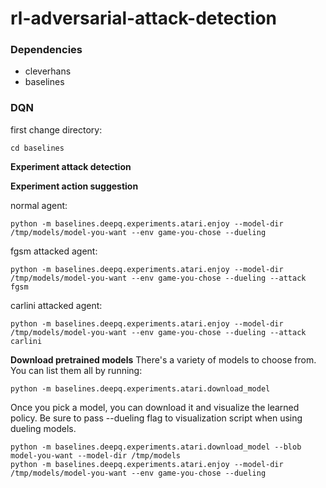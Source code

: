 # rl-adversarial-attack-detection

### Dependencies
- cleverhans
- baselines

### DQN
first change directory:
```
cd baselines
```

**Experiment attack detection**


**Experiment action suggestion**

normal agent:
```
python -m baselines.deepq.experiments.atari.enjoy --model-dir /tmp/models/model-you-want --env game-you-chose --dueling
```
fgsm attacked agent:
```
python -m baselines.deepq.experiments.atari.enjoy --model-dir /tmp/models/model-you-want --env game-you-chose --dueling --attack fgsm
```
carlini attacked agent:
```
python -m baselines.deepq.experiments.atari.enjoy --model-dir /tmp/models/model-you-want --env game-you-chose --dueling --attack carlini
```

**Download pretrained models**
There's a variety of models to choose from. You can list them all by running:
```
python -m baselines.deepq.experiments.atari.download_model
```

Once you pick a model, you can download it and visualize the learned policy. Be sure to pass --dueling flag to visualization script when using dueling models.
```
python -m baselines.deepq.experiments.atari.download_model --blob model-you-want --model-dir /tmp/models
python -m baselines.deepq.experiments.atari.enjoy --model-dir /tmp/models/model-you-want --env game-you-chose --dueling
```
